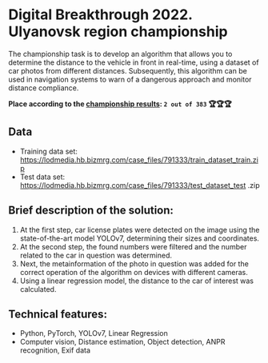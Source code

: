# Digital Breakthrough 2022. Ulyanovsk region championship
The championship task is to develop an algorithm that allows you to determine the distance to the vehicle in front in real-time, using a dataset of car photos from different distances. Subsequently, this algorithm can be used in navigation systems to warn of a dangerous approach and monitor distance compliance.

**Place according to the [championship results](https://hacks-ai.ru/championships/758259): `2 out of 383` 🏆🏆🏆**

## Data
* Training data set: https://lodmedia.hb.bizmrg.com/case_files/791333/train_dataset_train.zip
* Test data set: https://lodmedia.hb.bizmrg.com/case_files/791333/test_dataset_test .zip

## Brief description of the solution:
1. At the first step, car license plates were detected on the image using the state-of-the-art model YOLOv7, determining their sizes and coordinates.
2. At the second step, the found numbers were filtered and the number related to the car in question was determined.
3. Next, the metainformation of the photo in question was added for the correct operation of the algorithm on devices with different cameras.
4. Using a linear regression model, the distance to the car of interest was calculated.

## Technical features:
* Python, PyTorch, YOLOv7, Linear Regression
* Computer vision, Distance estimation, Object detection, ANPR recognition, Exif data
